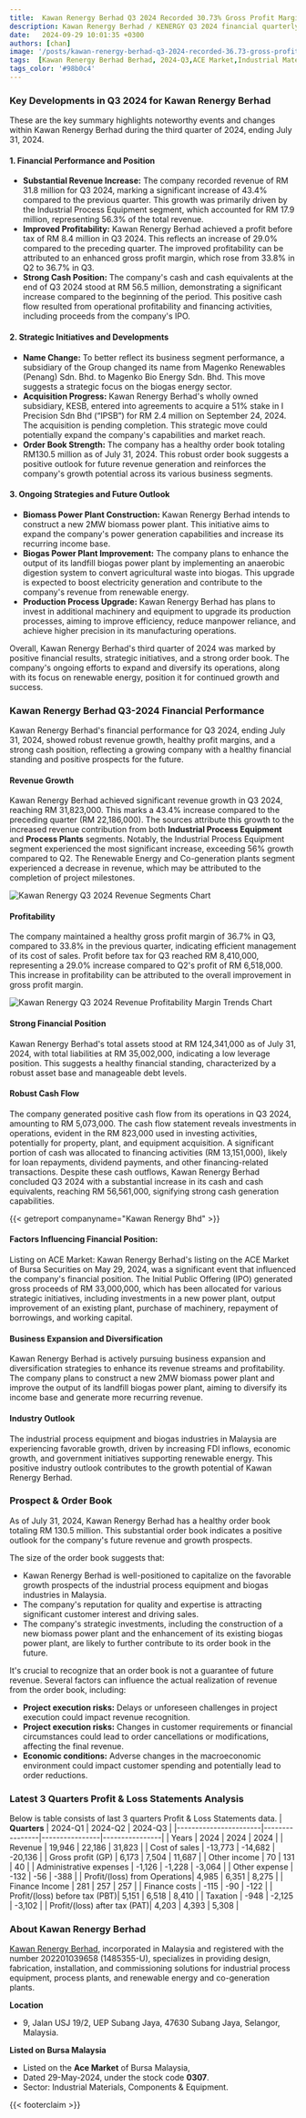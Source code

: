 ```yaml
---
title:  Kawan Renergy Berhad Q3 2024 Recorded 30.73% Gross Profit Margin
description: Kawan Renergy Berhad / KENERGY Q3 2024 financial quarterly report recorded 30.73% gross profit margin due. Some key developments in Q3 2024 for Kawan Renergy Berhad.
date:   2024-09-29 10:01:35 +0300
authors: [chan]
image: '/posts/kawan-renergy-berhad-q3-2024-recorded-36.73-gross-profit-margin/vessel-ship-oil-and-gas-sea.webp'
tags:  [Kawan Renergy Berhad Berhad, 2024-Q3,ACE Market,Industrial Material]
tags_color: '#98b0c4'
---
```


### Key Developments in Q3 2024 for Kawan Renergy Berhad
These are the key summary highlights noteworthy events and changes within Kawan Renergy Berhad during the third quarter of 2024, ending July 31, 2024.

#### 1. Financial Performance and Position
- **Substantial Revenue Increase:** The company recorded revenue of RM 31.8 million for Q3 2024, marking a significant increase of 43.4% compared to the previous quarter. This growth was primarily driven by the Industrial Process Equipment segment, which accounted for RM 17.9 million, representing 56.3% of the total revenue.
- **Improved Profitability:** Kawan Renergy Berhad achieved a profit before tax of RM 8.4 million in Q3 2024. This reflects an increase of 29.0% compared to the preceding quarter. The improved profitability can be attributed to an enhanced gross profit margin, which rose from 33.8% in Q2 to 36.7% in Q3.
- **Strong Cash Position:** The company's cash and cash equivalents at the end of Q3 2024 stood at RM 56.5 million, demonstrating a significant increase compared to the beginning of the period. This positive cash flow resulted from operational profitability and financing activities, including proceeds from the company's IPO.

#### 2. Strategic Initiatives and Developments
- **Name Change:** To better reflect its business segment performance, a subsidiary of the Group changed its name from Magenko Renewables (Penang) Sdn. Bhd. to Magenko Bio Energy Sdn. Bhd. This move suggests a strategic focus on the biogas energy sector.
- **Acquisition Progress:** Kawan Renergy Berhad's wholly owned subsidiary, KESB, entered into agreements to acquire a 51% stake in I Precision Sdn Bhd (“IPSB”) for RM 2.4 million on September 24, 2024. The acquisition is pending completion. This strategic move could potentially expand the company's capabilities and market reach.
- **Order Book Strength:** The company has a healthy order book totaling RM130.5 million as of July 31, 2024. This robust order book suggests a positive outlook for future revenue generation and reinforces the company's growth potential across its various business segments.

#### 3. Ongoing Strategies and Future Outlook
- **Biomass Power Plant Construction:** Kawan Renergy Berhad intends to construct a new 2MW biomass power plant. This initiative aims to expand the company's power generation capabilities and increase its recurring income base.
- **Biogas Power Plant Improvement:** The company plans to enhance the output of its landfill biogas power plant by implementing an anaerobic digestion system to convert agricultural waste into biogas. This upgrade is expected to boost electricity generation and contribute to the company's revenue from renewable energy.
- **Production Process Upgrade:** Kawan Renergy Berhad has plans to invest in additional machinery and equipment to upgrade its production processes, aiming to improve efficiency, reduce manpower reliance, and achieve higher precision in its manufacturing operations.

Overall, Kawan Renergy Berhad's third quarter of 2024 was marked by positive financial results, strategic initiatives, and a strong order book. The company's ongoing efforts to expand and diversify its operations, along with its focus on renewable energy, position it for continued growth and success.

###  Kawan Renergy Berhad Q3-2024 Financial Performance
Kawan Renergy Berhad's financial performance for Q3 2024, ending July 31, 2024, showed robust revenue growth, healthy profit margins, and a strong cash position, reflecting a growing company with a healthy financial standing and positive prospects for the future.

#### Revenue Growth 
Kawan Renergy Berhad achieved significant revenue growth in Q3 2024, reaching RM 31,823,000. This marks a 43.4% increase compared to the preceding quarter (RM 22,186,000). The sources attribute this growth to the increased revenue contribution from both **Industrial Process Equipment** and **Process Plants** segments. Notably, the Industrial Process Equipment segment experienced the most significant increase, exceeding 56% growth compared to Q2. The Renewable Energy and Co-generation plants segment experienced a decrease in revenue, which may be attributed to the completion of project milestones.

![Kawan Renergy Q3 2024 Revenue Segments Chart](kawan-renergy-revenue-segments-Q3-2024.webp)

#### Profitability
The company maintained a healthy gross profit margin of 36.7% in Q3, compared to 33.8% in the previous quarter, indicating efficient management of its cost of sales. Profit before tax for Q3 reached RM 8,410,000, representing a 29.0% increase compared to Q2's profit of RM 6,518,000. This increase in profitability can be attributed to the overall improvement in gross profit margin.

![Kawan Renergy Q3 2024 Revenue Profitability Margin Trends Chart](kawan-renergy-revenue-profitability-trends-Q3-2024.webp)

#### Strong Financial Position
Kawan Renergy Berhad's total assets stood at RM 124,341,000 as of July 31, 2024, with total liabilities at RM 35,002,000, indicating a low leverage position. This suggests a healthy financial standing, characterized by a robust asset base and manageable debt levels.

#### Robust Cash Flow
The company generated positive cash flow from its operations in Q3 2024, amounting to RM 5,073,000. The cash flow statement reveals investments in operations, evident in the RM 823,000 used in investing activities, potentially for property, plant, and equipment acquisition. A significant portion of cash was allocated to financing activities (RM 13,151,000), likely for loan repayments, dividend payments, and other financing-related transactions. Despite these cash outflows, Kawan Renergy Berhad concluded Q3 2024 with a substantial increase in its cash and cash equivalents, reaching RM 56,561,000, signifying strong cash generation capabilities.

{{< getreport companyname="Kawan Renergy Bhd" >}}

#### Factors Influencing Financial Position:
Listing on ACE Market: Kawan Renergy Berhad's listing on the ACE Market of Bursa Securities on May 29, 2024, was a significant event that influenced the company's financial position. The Initial Public Offering (IPO) generated gross proceeds of RM 33,000,000, which has been allocated for various strategic initiatives, including investments in a new power plant, output improvement of an existing plant, purchase of machinery, repayment of borrowings, and working capital.

#### Business Expansion and Diversification
Kawan Renergy Berhad is actively pursuing business expansion and diversification strategies to enhance its revenue streams and profitability. The company plans to construct a new 2MW biomass power plant and improve the output of its landfill biogas power plant, aiming to diversify its income base and generate more recurring revenue.

#### Industry Outlook
The industrial process equipment and biogas industries in Malaysia are experiencing favorable growth, driven by increasing FDI inflows, economic growth, and government initiatives supporting renewable energy. This positive industry outlook contributes to the growth potential of Kawan Renergy Berhad.

### Prospect & Order Book
As of July 31, 2024, Kawan Renergy Berhad has a healthy order book totaling RM 130.5 million. This substantial order book indicates a positive outlook for the company's future revenue and growth prospects.

The size of the order book suggests that:
- Kawan Renergy Berhad is well-positioned to capitalize on the favorable growth prospects of the industrial process equipment and biogas industries in Malaysia.
- The company's reputation for quality and expertise is attracting significant customer interest and driving sales.
-  The company's strategic investments, including the construction of a new biomass power plant and the enhancement of its existing biogas power plant, are likely to further contribute to its order book in the future.

It's crucial to recognize that an order book is not a guarantee of future revenue. Several factors can influence the actual realization of revenue from the order book, including:

- **Project execution risks:** Delays or unforeseen challenges in project execution could impact revenue recognition.
- **Project execution risks:** Changes in customer requirements or financial circumstances could lead to order cancellations or modifications, affecting the final revenue.
- **Economic conditions:** Adverse changes in the macroeconomic environment could impact customer spending and potentially lead to order reductions.

### Latest 3 Quarters Profit & Loss Statements Analysis

Below is table consists of last 3 quarters Profit & Loss Statements data.
| **Quarters**          | 2024-Q1        | 2024-Q2        | 2024-Q3        |
|-----------------------|----------------|----------------|----------------|
| Years                        | 2024      | 2024      | 2024      |
| Revenue                      | 19,946    | 22,186    | 31,823    |
| Cost of sales                | -13,773   | -14,682   | -20,136   |
| Gross profit (GP)            | 6,173     | 7,504     | 11,687    |
| Other income                 | 70        | 131       | 40        |
| Administrative expenses      | -1,126    | -1,228    | -3,064    |
| Other expense                | -132      | -56       | -388      |
| Profit/(loss) from Operations| 4,985     | 6,351     | 8,275     |
| Finance Income               | 281       | 257       | 257       |
| Finance costs                | -115      | -90       | -122      |
| Profit/(loss) before tax (PBT)| 5,151    | 6,518     | 8,410     |
| Taxation                     | -948      | -2,125    | -3,102    |
| Profit/(loss) after tax (PAT)| 4,203     | 4,393     | 5,308     |

### About Kawan Renergy Berhad

[Kawan Renergy Berhad](https://www.kenergy.com.my/), incorporated in Malaysia and registered with the number 202201039658 (1485355-U), specializes in providing design, fabrication, installation, and commissioning solutions for industrial process equipment, process plants, and renewable energy and co-generation plants.

**Location**
- 9, Jalan USJ 19/2, UEP Subang Jaya, 47630 Subang Jaya, Selangor, Malaysia.

**Listed on Bursa Malaysia**
- Listed on the **Ace Market** of Bursa Malaysia,
- Dated 29-May-2024, under the stock code **0307**.
- Sector: Industrial Materials, Components & Equipment.

{{< footerclaim >}}